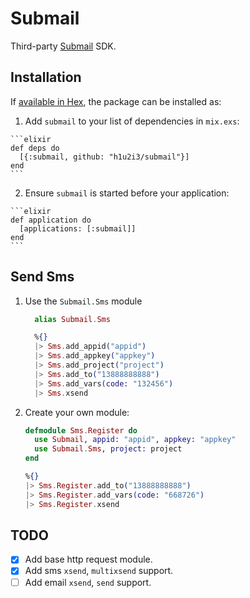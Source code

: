 # Submail

Third-party [Submail](http://submail.cn) SDK.

## Installation

If [available in Hex](https://hex.pm/docs/publish), the package can be installed as:

  1. Add `submail` to your list of dependencies in `mix.exs`:

    ```elixir
    def deps do
      [{:submail, github: "h1u2i3/submail"}]
    end
    ```

  2. Ensure `submail` is started before your application:

    ```elixir
    def application do
      [applications: [:submail]]
    end
    ```

## Send Sms

1. Use the `Submail.Sms` module

    ```elixir
      alias Submail.Sms

      %{}
      |> Sms.add_appid("appid")
      |> Sms.add_appkey("appkey")
      |> Sms.add_project("project")
      |> Sms.add_to("13888888888")
      |> Sms.add_vars(code: "132456")
      |> Sms.xsend
    ```

2. Create your own module:

    ```elixir
    defmodule Sms.Register do
      use Submail, appid: "appid", appkey: "appkey"
      use Submail.Sms, project: project
    end

    %{}
    |> Sms.Register.add_to("13888888888")
    |> Sms.Register.add_vars(code: "668726")
    |> Sms.Register.xsend
    ```

## TODO

- [x] Add base http request module.
- [x] Add sms `xsend`, `multixsend` support.
- [ ] Add email `xsend`, `send` support.
